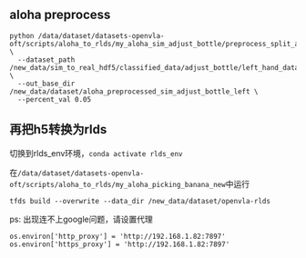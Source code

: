 
## aloha preprocess
```
python /data/dataset/datasets-openvla-oft/scripts/aloha_to_rlds/my_aloha_sim_adjust_bottle/preprocess_split_aloha_data.py \
  --dataset_path /new_data/sim_to_real_hdf5/classified_data/adjust_bottle/left_hand_data \
  --out_base_dir /new_data/dataset/aloha_preprocessed_sim_adjust_bottle_left \
  --percent_val 0.05

```
## 再把h5转换为rlds

切换到rlds_env环境，`conda activate rlds_env`

在`/data/dataset/datasets-openvla-oft/scripts/aloha_to_rlds/my_aloha_picking_banana_new`中运行

`tfds build --overwrite --data_dir /new_data/dataset/openvla-rlds`

ps:
出现连不上google问题，请设置代理
```
os.environ['http_proxy'] = 'http://192.168.1.82:7897'
os.environ['https_proxy'] = 'http://192.168.1.82:7897'
```